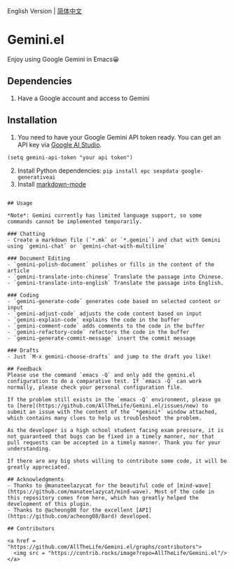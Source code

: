 English Version | [简体中文](./README.zh-CN.md)

# Gemini.el
Enjoy using Google Gemini in Emacs😀

## Dependencies
1. Have a Google account and access to Gemini

## Installation
1. You need to have your Google Gemini API token ready. You can get an API key via [Google AI Studio](https://makersuite.google.com/app/apikey).
```
(setq gemini-api-token "your api token")
```
2. Install Python dependencies: `pip install epc sexpdata google-generativeai`
3. Install [markdown-mode](https://github.com/jrblevin/markdown-mode)
```

## Usage

*Note*: Gemini currently has limited language support, so some commands cannot be implemented temporarily.

### Chatting
- Create a markdown file (`*.mk` or `*.gemini`) and chat with Gemini using `gemini-chat` or `gemini-chat-with-multiline`

### Document Editing
- `gemini-polish-document` polishes or fills in the content of the article
- `gemini-translate-into-chinese` Translate the passage into Chinese.
- `gemini-translate-into-english` Translate the passage into English.

### Coding
- `gemini-generate-code` generates code based on selected content or input
- `gemini-adjust-code` adjusts the code content based on input
- `gemini-explain-code` explains the code in the buffer
- `gemini-comment-code` adds comments to the code in the buffer
- `gemini-refactory-code` refactors the code in the buffer
- `gemini-generate-commit-message` insert the commit message

### Drafts
- Just `M-x gemini-choose-drafts` and jump to the draft you like!

## Feedback
Please use the command `emacs -Q` and only add the gemini.el configuration to do a comparative test. If `emacs -Q` can work normally, please check your personal configuration file.

If the problem still exists in the `emacs -Q` environment, please go to [here](https://github.com/AllTheLife/Gemini.el/issues/new) to submit an issue with the content of the `*gemini*` window attached, which contains many clues to help us troubleshoot the problem.

As the developer is a high school student facing exam pressure, it is not guaranteed that bugs can be fixed in a timely manner, nor that pull requests can be accepted in a timely manner. Thank you for your understanding.

If there are any big shots willing to contribute some code, it will be greatly appreciated.

## Acknowledgments
- Thanks to @manateelazycat for the beautiful code of [mind-wave](https://github.com/manateelazycat/mind-wave). Most of the code in this repository comes from here, which has greatly helped the development of this plugin.
- Thanks to @acheong08 for the excellent [API](https://github.com/acheong08/Bard) developed.

## Contributors

<a href = "https://github.com/AllTheLife/Gemini.el/graphs/contributors">
  <img src = "https://contrib.rocks/image?repo=AllTheLife/Gemini.el"/>
</a>
